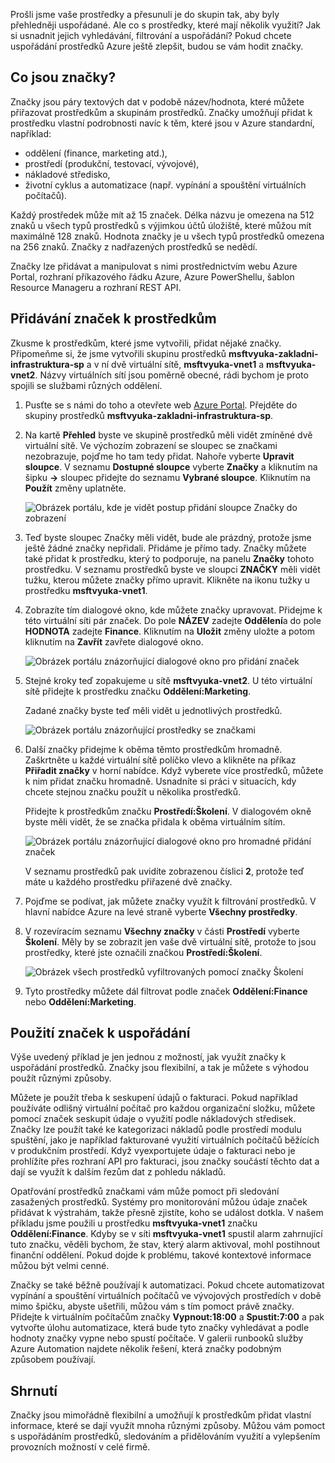 Prošli jsme vaše prostředky a přesunuli je do skupin tak, aby byly přehledněji uspořádané. Ale co s prostředky, které mají několik využití? Jak si usnadnit jejich vyhledávání, filtrování a uspořádání? Pokud chcete uspořádání prostředků Azure ještě zlepšit, budou se vám hodit značky.

## <a name="what-are-tags"></a>Co jsou značky?

Značky jsou páry textových dat v podobě název/hodnota, které můžete přiřazovat prostředkům a skupinám prostředků. Značky umožňují přidat k prostředku vlastní podrobnosti navíc k těm, které jsou v Azure standardní, například:

- oddělení (finance, marketing atd.),
- prostředí (produkční, testovací, vývojové),
- nákladové středisko,
- životní cyklus a automatizace (např. vypínání a spouštění virtuálních počítačů).

 Každý prostředek může mít až 15 značek. Délka názvu je omezena na 512 znaků u všech typů prostředků s výjimkou účtů úložiště, které můžou mít maximálně 128 znaků. Hodnota značky je u všech typů prostředků omezena na 256 znaků. Značky z nadřazených prostředků se nedědí.

Značky lze přidávat a manipulovat s nimi prostřednictvím webu Azure Portal, rozhraní příkazového řádku Azure, Azure PowerShellu, šablon Resource Manageru a rozhraní REST API.

## <a name="apply-tags-to-resources"></a>Přidávání značek k prostředkům

Zkusme k prostředkům, které jsme vytvořili, přidat nějaké značky. Připomeňme si, že jsme vytvořili skupinu prostředků **msftvyuka-zakladni-infrastruktura-sp** a v ní dvě virtuální sítě, **msftvyuka-vnet1** a **msftvyuka-vnet2**. Názvy virtuálních sítí jsou poměrně obecné, rádi bychom je proto spojili se službami různých oddělení. 

1. Pusťte se s námi do toho a otevřete web [Azure Portal](https://portal.azure.com/?azure-portal=true). Přejděte do skupiny prostředků **msftvyuka-zakladni-infrastruktura-sp**.

1. Na kartě **Přehled** byste ve skupině prostředků měli vidět zmíněné dvě virtuální sítě. Ve výchozím zobrazení se sloupec se značkami nezobrazuje, pojďme ho tam tedy přidat. Nahoře vyberte **Upravit sloupce**. V seznamu **Dostupné sloupce** vyberte **Značky** a kliknutím na šipku **->** sloupec přidejte do seznamu **Vybrané sloupce**. Kliknutím na **Použít** změny uplatněte.

    ![Obrázek portálu, kde je vidět postup přidání sloupce Značky do zobrazení](../media/3-add-tag-column.PNG)

1. Teď byste sloupec Značky měli vidět, bude ale prázdný, protože jsme ještě žádné značky nepřidali. Přidáme je přímo tady. Značky můžete také přidat k prostředku, který to podporuje, na panelu **Značky** tohoto prostředku. V seznamu prostředků byste ve sloupci **ZNAČKY** měli vidět tužku, kterou můžete značky přímo upravit. Klikněte na ikonu tužky u prostředku **msftvyuka-vnet1**.

1. Zobrazíte tím dialogové okno, kde můžete značky upravovat. Přidejme k této virtuální síti pár značek. Do pole **NÁZEV** zadejte **Oddělení**a do pole **HODNOTA** zadejte **Finance**. Kliknutím na **Uložit** změny uložte a potom kliknutím na **Zavřít** zavřete dialogové okno.

    ![Obrázek portálu znázorňující dialogové okno pro přidání značek](../media/3-add-tag-1.PNG)

1. Stejné kroky teď zopakujeme u sítě **msftvyuka-vnet2**. U této virtuální sítě přidejte k prostředku značku **Oddělení:Marketing**.

    Zadané značky byste teď měli vidět u jednotlivých prostředků.

    ![Obrázek portálu znázorňující prostředky se značkami](../media/3-tags-displayed.PNG)

1. Další značky přidejme k oběma těmto prostředkům hromadně. Zaškrtněte u každé virtuální sítě políčko vlevo a klikněte na příkaz **Přiřadit značky** v horní nabídce. Když vyberete více prostředků, můžete k nim přidat značku hromadně. Usnadníte si práci v situacích, kdy chcete stejnou značku použít u několika prostředků.

    Přidejte k prostředkům značku **Prostředí:Školení**. V dialogovém okně byste měli vidět, že se značka přidala k oběma virtuálním sítím.

    ![Obrázek portálu znázorňující dialogové okno pro hromadné přidání značek](../media/3-add-bulk-tag.PNG)

    V seznamu prostředků pak uvidíte zobrazenou číslici **2**, protože teď máte u každého prostředku přiřazené dvě značky.

1. Pojďme se podívat, jak můžete značky využít k filtrování prostředků. V hlavní nabídce Azure na levé straně vyberte **Všechny prostředky**.

1. V rozevíracím seznamu **Všechny značky** v části **Prostředí** vyberte **Školení**. Měly by se zobrazit jen vaše dvě virtuální sítě, protože to jsou prostředky, které jste označili značkou **Prostředí:Školení**.

    ![Obrázek všech prostředků vyfiltrovaných pomocí značky Školení](../media/3-all-resources-tag-filter.PNG)

1. Tyto prostředky můžete dál filtrovat podle značek **Oddělení:Finance** nebo **Oddělení:Marketing**.

## <a name="use-tags-for-organization"></a>Použití značek k uspořádání

Výše uvedený příklad je jen jednou z možností, jak využít značky k uspořádání prostředků. Značky jsou flexibilní, a tak je můžete s výhodou použít různými způsoby.

Můžete je použít třeba k seskupení údajů o fakturaci. Pokud například používáte odlišný virtuální počítač pro každou organizační složku, můžete pomocí značek seskupit údaje o využití podle nákladových středisek. Značky lze použít také ke kategorizaci nákladů podle prostředí modulu spuštění, jako je například fakturované využití virtuálních počítačů běžících v produkčním prostředí. Když vyexportujete údaje o fakturaci nebo je prohlížíte přes rozhraní API pro fakturaci, jsou značky součástí těchto dat a dají se využít k dalším řezům dat z pohledu nákladů.

Opatřování prostředků značkami vám může pomoct při sledování zasažených prostředků. Systémy pro monitorování můžou údaje značek přidávat k výstrahám, takže přesně zjistíte, koho se událost dotkla. V našem příkladu jsme použili u prostředku **msftvyuka-vnet1** značku **Oddělení:Finance**. Kdyby se v síti **msftvyuka-vnet1** spustil alarm zahrnující tuto značku, věděli bychom, že stav, který alarm aktivoval, mohl postihnout finanční oddělení. Pokud dojde k problému, takové kontextové informace můžou být velmi cenné.

Značky se také běžně používají k automatizaci. Pokud chcete automatizovat vypínání a spouštění virtuálních počítačů ve vývojových prostředích v době mimo špičku, abyste ušetřili, můžou vám s tím pomoct právě značky. Přidejte k virtuálním počítačům značky **Vypnout:18:00** a **Spustit:7:00** a pak vytvořte úlohu automatizace, která bude tyto značky vyhledávat a podle hodnoty značky vypne nebo spustí počítače. V galerii runbooků služby Azure Automation najdete několik řešení, která značky podobným způsobem používají.

## <a name="summary"></a>Shrnutí

Značky jsou mimořádně flexibilní a umožňují k prostředkům přidat vlastní informace, které se dají využít mnoha různými způsoby. Můžou vám pomoct s uspořádáním prostředků, sledováním a přidělováním využití a vylepšením provozních možností v celé firmě.